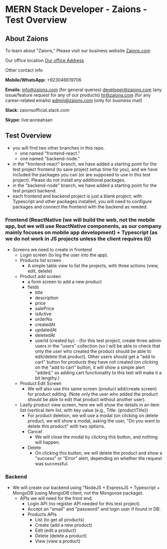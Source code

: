 # MERN Stack Developer - Zaions - Test Overview

## About Zaions

To learn about "Zaions," Please visit our business website
[Zaions.com](https://zaions.com)

Our office location
[Our office Address](https://zaions.com/address)

Other contact info

**Mobile/WhatsApp:**
  +923046619706

**Emails:**
  info@zaions.com (for general queries)
  developer@zaions.com  (any issue/feature request for any of our products)
  hr@zaions.com  (for any career-related emails)
  admin@zaions.com  (only for business mail)

**Slack:**
  zaionsofficial.slack.com

**Skype:**
  live:aoneahsan

## Test Overview

- you will find two other branches in this repo.
  - one named "frontend-react."
  - one named "backend-node."
- in the "frontend-react" branch, we have added a starting point for the test project frontend (to save project setup time for you), and we have included the packages you can (or are supposed to use in this test project). Please do not install any additional packages.
- in the "backend-node" branch, we have added a starting point for the test project backend.
- each frontend and backend project is just a blank project; with Typescript and other packages installed, you will need to configure packages and connect the frontend with the backend as needed.

### Frontend (ReactNative (we will build the web, not the mobile app, but we will use ReactNative components, as our company mainly focuses on mobile app development) + Typescript (as we do not work in JS projects unless the client requires it))

- Screens we need to create in frontend
  - Login screen (to log the user into the app).
  - Products list screen
    - A simple table view to list the projects, with three actions (view, edit, delete)
  - Product add screen
    - a form screen to add a new product
    - fields
      - title
      - description
      - price
      - salePrice
      - isActive
      - orderNo
      - createdAt
      - updatedAt
      - deletedAt
      - userId (created by)   -  (for this test project, create three admin users in the "users" collection (so I will be able to check that only the user who created the product should be able to edit/delete that product). Other users should get a "add to cart" button for products they have not created (on clicking on the "add to cart" button, it will show a simple alert "added," as adding cart functionality to this test will make it a bit lengthy.)
  - Product Edit Screen
    - We will also use this same screen (product add/create screen) for product editing. (Note only the user who added the product should be able to edit that product without another user).
  - Lastly product view screen, here we will show the details in an item list (vertical item list, with key value (e.g., Title:   {productTitle})
    - For product deletion, we will use a modal (on clicking on delete product, we will show a modal, asking the user, "Do you want to delete this product" with two options.
    - Cancel
      - We will close the modal by clicking this button, and nothing will happen.
    - Delete
      - On clicking this button, we will delete the product and show a "success" or "Error" alert, depending on whether the request was successful.

### Backend

- We will create our backend using "NodeJS + ExpressJS + Typescript + MongoDB (using MongoDB client, not the Mongoose package).
  - APIs we will need for the front end.
    - Login API (no register API needed for this test project).
    - Accept an "email" and "password" and login user if found in DB.
    - Products APIs
      - List (to get all products)
      - Create (add a new product)
      - Edit  (edit a product)
      - Delete  (delete a product)
      - View   (view a product)
